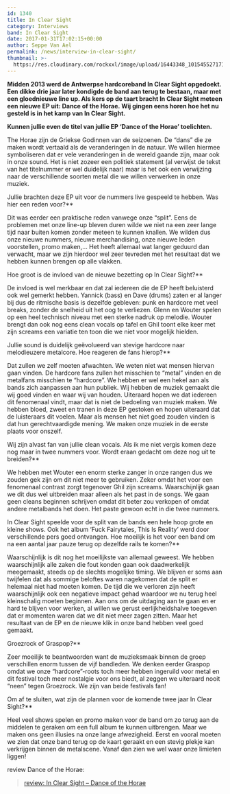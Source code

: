 ```yaml
---
id: 1340
title: In Clear Sight
category: Interviews
band: In Clear Sight
date: 2017-01-31T17:02:15+00:00
author: Seppe Van Ael
permalink: /news/interview-in-clear-sight/
thumbnail: >-
  https://res.cloudinary.com/rockxxl/image/upload/16443348_10154552717118401_169963829_n.jpg
---
```

**Midden 2013 werd de Antwerpse hardcoreband In Clear Sight opgedoekt. Een dikke drie jaar later kondigde de band aan terug te bestaan, maar met een gloednieuwe line up. Als kers op de taart bracht In Clear Sight meteen een nieuwe EP uit: Dance of the Horae. Wij gingen eens horen hoe het nu gesteld is in het kamp van In Clear Sight.**

**Kunnen jullie even de titel van jullie EP ‘Dance of the Horae’ toelichten.**

The Horae zijn de Griekse Godinnen van de seizoenen. De “dans” die ze maken wordt vertaald als de veranderingen in de natuur. We willen hiermee symboliseren dat er vele veranderingen in de wereld gaande zijn, maar ook in onze sound. Het is niet zozeer een politiek statement (al verwijst de tekst van het titelnummer er wel duidelijk naar) maar is het ook een verwijzing naar de verschillende soorten metal die we willen verwerken in onze muziek.
  
Jullie brachten deze EP uit voor de nummers live gespeeld te hebben. Was hier een reden voor?** 

Dit was eerder een praktische reden vanwege onze “split”. Eens de problemen met onze line-up bleven duren wilde we niet na een zeer lange tijd naar buiten komen zonder meteen te kunnen knallen. We wilden dus onze nieuwe nummers, nieuwe merchandising, onze nieuwe leden voorstellen, promo maken,… Het heeft allemaal wat langer geduurd dan verwacht, maar we zijn hierdoor wel zeer tevreden met het resultaat dat we hebben kunnen brengen op alle vlakken.
  
Hoe groot is de invloed van de nieuwe bezetting op In Clear Sight?** 

De invloed is wel merkbaar en dat zal iedereen die de EP heeft beluisterd ook wel gemerkt hebben. Yannick (bass) en Dave (drums) zaten er al langer bij dus de ritmische basis is dezelfde gebleven: punk en hardcore met veel breaks, zonder de snelheid uit het oog te verliezen. Glenn en Wouter spelen op een heel technisch niveau met een sterke nadruk op melodie. Wouter brengt dan ook nog eens clean vocals op tafel en Ghil toont elke keer met zijn screams een variatie ten toon die we niet voor mogelijk hielden.
  
Jullie sound is duidelijk geëvolueerd van stevige hardcore naar melodieuzere metalcore. Hoe reageren de fans hierop?** 

Dat zullen we zelf moeten afwachten. We weten niet wat mensen hiervan gaan vinden. De hardcore fans zullen het misschien te “metal” vinden en de metalfans misschien te “hardcore”. We hebben er wel een hekel aan als bands zich aanpassen aan hun publiek. Wij hebben de muziek gemaakt die wij goed vinden en waar wij van houden. Uiteraard hopen we dat iedereen dit fenomenaal vindt, maar dat is niet de bedoeling van muziek maken. We hebben bloed, zweet en tranen in deze EP gestoken en hopen uiteraard dat de luisteraars dit voelen. Maar als mensen het niet goed zouden vinden is dat hun gerechtvaardigde mening. We maken onze muziek in de eerste plaats voor onszelf.
  
Wij zijn alvast fan van jullie clean vocals. Als ik me niet vergis komen deze nog maar in twee nummers voor. Wordt eraan gedacht om deze nog uit te breiden?**

We hebben met Wouter een enorm sterke zanger in onze rangen dus we zouden gek zijn om dit niet meer te gebruiken. Zeker omdat het voor een fenomenaal contrast zorgt tegenover Ghil zijn screams. Waarschijnlijk gaan we dit dus wel uitbreiden maar alleen als het past in de songs. We gaan geen cleans beginnen schrijven omdat dit beter zou verkopen of omdat andere metalbands het doen. Het paste gewoon echt in die twee nummers.
  
In Clear Sight speelde voor de split van de bands een hele hoop grote en kleine shows. Ook het album ‘Fuck Fairytales, This Is Reality’ werd door verschillende pers goed ontvangen. Hoe moeilijk is het voor een band om na een aantal jaar pauze terug op dezelfde rails te komen?**

Waarschijnlijk is dit nog het moeilijkste van allemaal geweest. We hebben waarschijnlijk alle zaken die fout konden gaan ook daadwerkelijk meegemaakt, steeds op de slechts mogelijke timing. We blijven er soms aan twijfelen dat als sommige beloftes waren nagekomen dat de split er helemaal niet had moeten komen. De tijd die we verloren zijn heeft waarschijnlijk ook een negatieve impact gehad waardoor we nu terug heel kleinschalig moeten beginnen. Aan ons om de uitdaging aan te gaan en er hard te blijven voor werken, al willen we gerust eerlijkheidshalve toegeven dat er momenten waren dat we dit niet meer zagen zitten. Maar het resultaat van de EP en de nieuwe klik in onze band hebben veel goed gemaakt.
  
Groezrock of Graspop?** 

Zeer moeilijk te beantwoorden want de muzieksmaak binnen de groep verschillen enorm tussen de vijf bandleden. We denken eerder Graspop omdat we onze “hardcore”-roots toch meer hebben ingeruild voor metal en dit festival toch meer nostalgie voor ons biedt, al zeggen we uiteraard nooit “neen” tegen Groezrock. We zijn van beide festivals fan!
  
Om af te sluiten, wat zijn de plannen voor de komende twee jaar In Clear Sight?**

Heel veel shows spelen en promo maken voor de band om zo terug aan de middelen te geraken om een full album te kunnen uitbrengen. Maar we maken ons geen illusies na onze lange afwezigheid. Eerst en vooral moeten we zien dat onze band terug op de kaart geraakt en een stevig plekje kan verkrijgen binnen de metalscene. Vanaf dan zien we wel waar onze limieten liggen!

review Dance of the Horae:

<blockquote data-secret="WY0rs7zDxq" class="wp-embedded-content">
  <p>
    <a href="http://www.rockxxl.com/cd-review/review-in-clear-sight-dance-of-the-horae/">review: In Clear Sight – Dance of the Horae</a>
  </p>
</blockquote>


